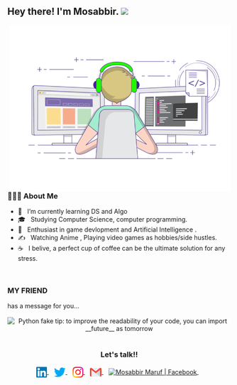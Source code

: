 <h2> Hey there! I'm Mosabbir. <img src="https://github.com/souvikguria98/souvikguria98/blob/master/Hi.gif" width="25"></h2>
<img align="right" alt="GIF" src="https://raw.githubusercontent.com/devSouvik/devSouvik/master/gif3.gif" width="500"/>

<h3> 👨🏻‍💻 About Me </h3>

- 🔭 &nbsp; I’m currently learning DS and Algo 
- 🎓 &nbsp; Studying Computer Science, computer programming.
- 🌱 &nbsp; Enthusiast in game devlopment and Artificial Intelligence .
- ✍️ &nbsp; Watching Anime , Playing video games as hobbies/side hustles.
- ☕ &nbsp; I belive, a perfect cup of coffee can be the ultimate solution for any stress. 


<br> 
<h3>MY FRIEND</h3>
has a message for you...
<br>
<br>
<div align="center">
  <img src="https://user-images.githubusercontent.com/38964964/167205200-026483f2-8b0f-4101-b76f-96347a246889.png" width="50%" alt="Python fake tip: to improve the readability of your code, you can import __future__ as tomorrow">
</div>

<br>
  <div align="center">
  <h3><b>Let's talk!! </b></h3>
  </div>
<p align="center">
<a href="https://www.linkedin.com/in/iammrf/" target="_blank">
  <img align="center" alt="Mosabbir Maruf | Linkedin" width="24px" src="https://github.com/SatYu26/SatYu26/blob/master/Assets/Linkedin.svg" />
</a> &nbsp;&nbsp;
<a href="https://twitter.com/IAmMRF07" target="_blank">
  <img align="center" alt="Mosabbir Maruf | Twitter" width="26px" src="https://github.com/SatYu26/SatYu26/blob/master/Assets/Twitter.svg" />
</a> &nbsp;&nbsp;
<a href="https://www.instagram.com/iammrf.official/" target="_blank">
  <img align="center" alt="Mosabbir Maruf | Instagram" width="24px" src="https://github.com/SatYu26/SatYu26/blob/master/Assets/Instagram.svg" />
</a> &nbsp;&nbsp;
<a href="mailto:me.maruf07xd@gmail.com" >
  <img align="center" alt="Mosabbir Maruf | Gmail" width="26px" src="https://github.com/SatYu26/SatYu26/blob/master/Assets/Gmail.svg" />
</a> &nbsp;&nbsp;
<a href="https://www.facebook.com/iammrf">
    <img align="center" alt="Mosabbir Maruf | Facebook" width="24px" src="https://upload.wikimedia.org/wikipedia/en/thumb/0/04/Facebook_f_logo_%282021%29.svg/100px-Facebook_f_logo_%282021%29.svg.png" />
</a> &nbsp;&nbsp;
<p>
